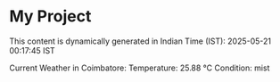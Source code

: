 # My Project

This content is dynamically generated in Indian Time (IST): 2025-05-21 00:17:45 IST


Current Weather in Coimbatore:
Temperature: 25.88 °C
Condition: mist
